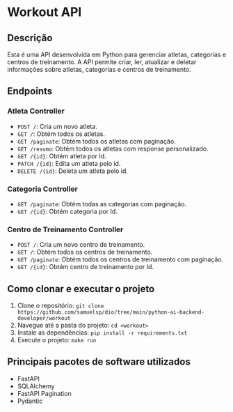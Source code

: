 # Workout API

## Descrição

Esta é uma API desenvolvida em Python para gerenciar atletas, categorias e centros de treinamento. A API permite criar, ler, atualizar e deletar informações sobre atletas, categorias e centros de treinamento.

## Endpoints

### Atleta Controller

- `POST /`: Cria um novo atleta.
- `GET /`: Obtém todos os atletas.
- `GET /paginate`: Obtém todos os atletas com paginação.
- `GET /resumo`: Obtém todos os atletas com response personalizado.
- `GET /{id}`: Obtém atleta por Id.
- `PATCH /{id}`: Edita um atleta pelo id.
- `DELETE /{id}`: Deleta um atleta pelo id.

### Categoria Controller

- `GET /paginate`: Obtém todas as categorias com paginação.
- `GET /{id}`: Obtém categoria por Id.

### Centro de Treinamento Controller

- `POST /`: Cria um novo centro de treinamento.
- `GET /`: Obtém todos os centros de treinamento.
- `GET /paginate`: Obtém todos os centros de treinamento com paginação.
- `GET /{id}`: Obtém centro de treinamento por Id.

## Como clonar e executar o projeto

1. Clone o repositório: `git clone https://github.com/samuelsp/dio/tree/main/python-ai-backend-developer/workout`
2. Navegue até a pasta do projeto: `cd <workout>`
3. Instale as dependências: `pip install -r requirements.txt`
4. Execute o projeto: `make run`

## Principais pacotes de software utilizados

- FastAPI
- SQLAlchemy
- FastAPI Pagination
- Pydantic